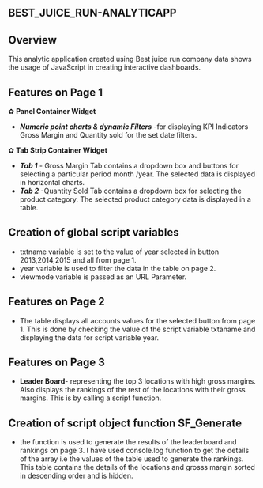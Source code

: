 ## BEST_JUICE_RUN-ANALYTICAPP

## Overview
This analytic application created using Best juice run company data shows the usage of JavaScript in creating interactive dashboards.

## Features on Page 1
 
✿ **Panel Container Widget**

- _**Numeric point charts & dynamic Filters**_ -for displaying KPI Indicators Gross Margin and Quantity sold for the set date filters.
  
✿ **Tab Strip Container Widget**
- _**Tab 1**_ - Gross Margin Tab contains a dropdown box and buttons for selecting a particular period month /year. The selected data is displayed in horizontal charts.
- _**Tab 2**_ -Quantity Sold Tab contains a dropdown box for selecting the product category. The selected product category data is displayed in a table.


## Creation of global script variables 
- txtname variable is set to the value of year selected in button 2013,2014,2015 and all from page 1.
- year variable is used to filter the data in the table on page 2.
- viewmode variable is passed as an URL Parameter.
  
## Features on Page 2
  - The table displays all accounts values for the selected button from page 1. This is done by checking the value of the script variable txtaname and displaying the data for script variable year.
    

## Features on Page 3 
- **Leader Board**- representing the top 3 locations with high gross margins.  Also displays the rankings of the rest of the locations with their gross margins. This is by calling a script function. 

## Creation of script object function SF_Generate
- the function is used to generate the results of the leaderboard and rankings on page 3. I have used console.log function to get the details of the array i.e the values of the table used to generate the rankings. This table contains the details of the locations and grosss margin sorted in descending order and is hidden.


